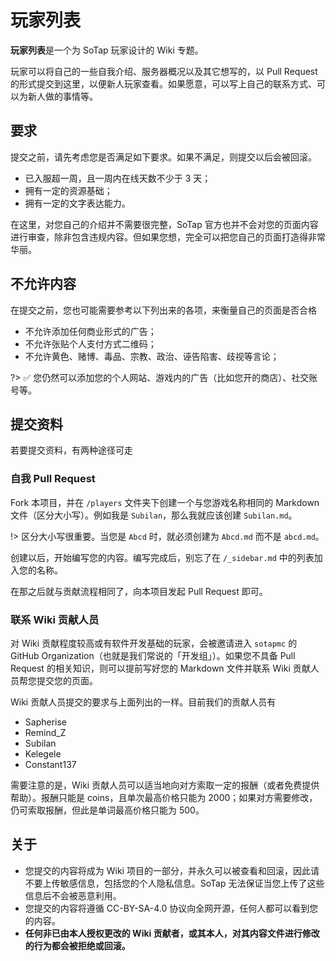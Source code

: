 # 玩家列表

**玩家列表**是一个为 SoTap 玩家设计的 Wiki 专题。

玩家可以将自己的一些自我介绍、服务器概况以及其它想写的，以 Pull Request 的形式提交到这里，以便新人玩家查看。如果愿意，可以写上自己的联系方式、可以为新人做的事情等。

## 要求

提交之前，请先考虑您是否满足如下要求。如果不满足，则提交以后会被回滚。

- 已入服超一周，且一周内在线天数不少于 3 天；
- 拥有一定的资源基础；
- 拥有一定的文字表达能力。

在这里，对您自己的介绍并不需要很完整，SoTap 官方也并不会对您的页面内容进行审查，除非包含违规内容。但如果您想，完全可以把您自己的页面打造得非常华丽。

## 不允许内容

在提交之前，您也可能需要参考以下列出来的各项，来衡量自己的页面是否合格

- 不允许添加任何商业形式的广告；
- 不允许张贴个人支付方式二维码；
- 不允许黄色、赌博、毒品、宗教、政治、诬告陷害、歧视等言论；

?> ✅ 您仍然可以添加您的个人网站、游戏内的广告（比如您开的商店）、社交账号等。

## 提交资料

若要提交资料，有两种途径可走

### 自我 Pull Request

Fork 本项目，并在 `/players` 文件夹下创建一个与您游戏名称相同的 Markdown 文件（区分大小写）。例如我是 `Subilan`，那么我就应该创建 `Subilan.md`。

!> 区分大小写很重要。当您是 `Abcd` 时，就必须创建为 `Abcd.md` 而不是 `abcd.md`。

创建以后，开始编写您的内容。编写完成后，别忘了在 `/_sidebar.md` 中的列表加入您的名称。

在那之后就与贡献流程相同了，向本项目发起 Pull Request 即可。

### 联系 Wiki 贡献人员

对 Wiki 贡献程度较高或有软件开发基础的玩家，会被邀请进入 `sotapmc` 的 GitHub Organization（也就是我们常说的「开发组」）。如果您不具备 Pull Request 的相关知识，则可以提前写好您的 Markdown 文件并联系 Wiki 贡献人员帮您提交您的页面。

Wiki 贡献人员提交的要求与上面列出的一样。目前我们的贡献人员有

- Sapherise
- Remind_Z
- Subilan
- Kelegele
- Constant137

需要注意的是，Wiki 贡献人员可以适当地向对方索取一定的报酬（或者免费提供帮助）。报酬只能是 coins，且单次最高价格只能为 2000；如果对方需要修改，仍可索取报酬，但此是单词最高价格只能为 500。

## 关于

- 您提交的内容将成为 Wiki 项目的一部分，并永久可以被查看和回滚，因此请不要上传敏感信息，包括您的个人隐私信息。SoTap 无法保证当您上传了这些信息后不会被恶意利用。
- 您提交的内容将遵循 CC-BY-SA-4.0 协议向全网开源，任何人都可以看到您的内容。
- **任何非已由本人授权更改的 Wiki 贡献者，或其本人，对其内容文件进行修改的行为都会被拒绝或回滚。**